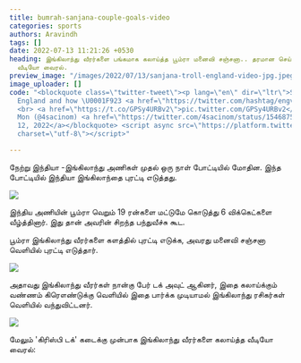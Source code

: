 ```yaml
---
title: bumrah-sanjana-couple-goals-video
categories: sports
authors: Aravindh
tags: []
date: 2022-07-13 11:21:26 +0530
heading: இங்கிலாந்து வீரர்களை பங்கமாக கலாய்த்த பூம்ரா மனைவி சஞ்சனா.. தரமான செய்கை..
  வீடியோ வைரல்.
preview_image: "/images/2022/07/13/sanjana-troll-england-video-jpg.jpeg"
image_uploader: []
code: "<blockquote class=\"twitter-tweet\"><p lang=\"en\" dir=\"ltr\">Sanjana trolling
  England and how \U0001F923 <a href=\"https://twitter.com/hashtag/engvind?src=hash&amp;ref_src=twsrc%5Etfw\">#engvind</a>
  <br> <a href=\"https://t.co/GPSy4URBv2\">pic.twitter.com/GPSy4URBv2</a></p>&mdash;
  Mon (@4sacinom) <a href=\"https://twitter.com/4sacinom/status/1546875036191039488?ref_src=twsrc%5Etfw\">July
  12, 2022</a></blockquote> <script async src=\"https://platform.twitter.com/widgets.js\"
  charset=\"utf-8\"></script>"

---
```

நேற்று இந்தியா -இங்கிலாந்து அணிகள் முதல் ஒரு நாள் போட்டியில் மோதின. இந்த போட்டியில் இந்தியா இங்கிலாந்தை புரட்டி எடுத்தது.

![](/images/2022/07/13/sanjana-bumrah-trolls-england-1-jpg.jpeg)

இந்திய அணியின் பூம்ரா வெறும் 19 ரன்களை மட்டுமே கொடுத்து 6 விக்கெட்களை வீழ்த்தினார். இது தான் அவரின் சிறந்த பந்துவீச்சு கூட.

பூம்ரா இங்கிலாந்து வீரர்களை களத்தில் புரட்டி எடுக்க, அவரது மனைவி சஞ்சனா வெளியில் புரட்டி எடுத்தார்.

![](/images/2022/07/13/sanjana-bumrah-trolls-england-jpg.jpeg)

அதாவது இங்கிலாந்து வீரர்கள் நான்கு பேர் டக் அவுட் ஆகினர், இதை கலாய்க்கும் வண்ணம் கிரௌண்டுக்கு வெளியில் இதை பார்க்க முடியாமல் இங்கிலாந்து ரசிகர்கள் வெளியில் வந்துவிட்டனர்.

![](/images/2022/07/13/sanjana-bumrah-trolls-england-3-jpg.jpeg)

மேலும் 'கிரிஸ்பி டக்' கடைக்கு முன்பாக இங்கிலாந்து வீரர்களை கலாய்த்த வீடியோ வைரல்:
